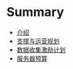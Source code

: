 # Summary

* [介绍](README.md)
* [支撑与运营规划](plan.md)
* [数据收集激励计划](integration.md)
* [服务器预算](server.md)

